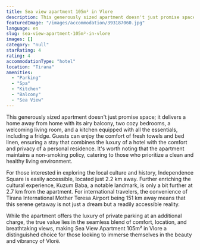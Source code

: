 ```yaml
---
title: Sea view apartment 105m² in Vlore
description: This generously sized apartment doesn't just promise space; it delivers a home away from home with its airy balcony, two cozy bedrooms, a welcoming living room,
featuredImage: "/images/accommodation/393187060.jpg"
language: en
slug: sea-view-apartment-105m²-in-vlore
images: []
category: "null"
starRating: 4
rating: 4
accommodationType: "hotel"
location: "Tirana"
amenities:
  - "Parking"
  - "Spa"
  - "Kitchen"
  - "Balcony"
  - "Sea View"
---
```


This generously sized apartment doesn't just promise space; it delivers a home away from home with its airy balcony, two cozy bedrooms, a welcoming living room, and a kitchen equipped with all the essentials, including a fridge. Guests can enjoy the comfort of fresh towels and bed linen, ensuring a stay that combines the luxury of a hotel with the comfort and privacy of a personal residence. It's worth noting that the apartment maintains a non-smoking policy, catering to those who prioritize a clean and healthy living environment.

For those interested in exploring the local culture and history, Independence Square is easily accessible, located just 2.2 km away. Further enriching the cultural experience, Kuzum Baba, a notable landmark, is only a bit further at 2.7 km from the apartment. For international travelers, the convenience of Tirana International Mother Teresa Airport being 151 km away means that this serene getaway is not just a dream but a readily accessible reality.

While the apartment offers the luxury of private parking at an additional charge, the true value lies in the seamless blend of comfort, location, and breathtaking views, making Sea View Apartment 105m² in Vlore a distinguished choice for those looking to immerse themselves in the beauty and vibrancy of Vlorë.

